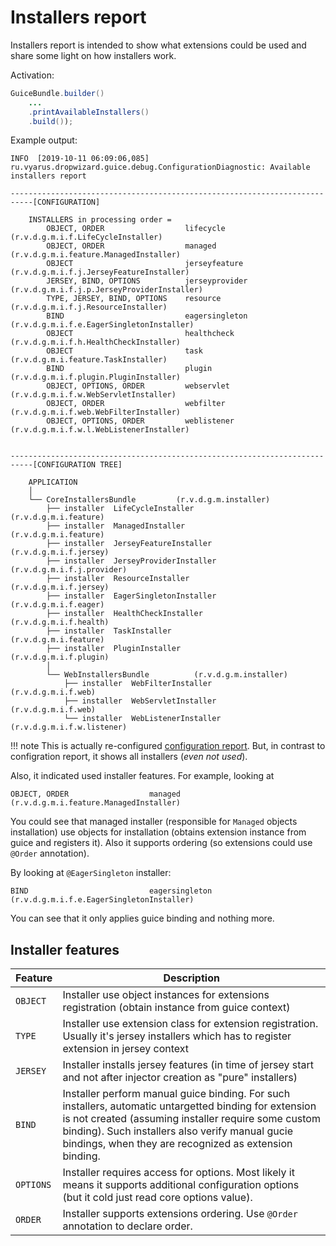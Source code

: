 # Installers report

Installers report is intended to show what extensions could be used and share some light on
how installers work.

Activation:

```java
GuiceBundle.builder() 
    ...
    .printAvailableInstallers()
    .build());
```

Example output:

```
INFO  [2019-10-11 06:09:06,085] ru.vyarus.dropwizard.guice.debug.ConfigurationDiagnostic: Available installers report

---------------------------------------------------------------------------[CONFIGURATION]

    INSTALLERS in processing order = 
        OBJECT, ORDER                  lifecycle            (r.v.d.g.m.i.f.LifeCycleInstaller)     
        OBJECT, ORDER                  managed              (r.v.d.g.m.i.feature.ManagedInstaller) 
        OBJECT                         jerseyfeature        (r.v.d.g.m.i.f.j.JerseyFeatureInstaller) 
        JERSEY, BIND, OPTIONS          jerseyprovider       (r.v.d.g.m.i.f.j.p.JerseyProviderInstaller) 
        TYPE, JERSEY, BIND, OPTIONS    resource             (r.v.d.g.m.i.f.j.ResourceInstaller)    
        BIND                           eagersingleton       (r.v.d.g.m.i.f.e.EagerSingletonInstaller) 
        OBJECT                         healthcheck          (r.v.d.g.m.i.f.h.HealthCheckInstaller) 
        OBJECT                         task                 (r.v.d.g.m.i.feature.TaskInstaller)    
        BIND                           plugin               (r.v.d.g.m.i.f.plugin.PluginInstaller) 
        OBJECT, OPTIONS, ORDER         webservlet           (r.v.d.g.m.i.f.w.WebServletInstaller)  
        OBJECT, ORDER                  webfilter            (r.v.d.g.m.i.f.web.WebFilterInstaller) 
        OBJECT, OPTIONS, ORDER         weblistener          (r.v.d.g.m.i.f.w.l.WebListenerInstaller) 


---------------------------------------------------------------------------[CONFIGURATION TREE]

    APPLICATION
    │   
    └── CoreInstallersBundle         (r.v.d.g.m.installer)      
        ├── installer  LifeCycleInstaller           (r.v.d.g.m.i.feature)      
        ├── installer  ManagedInstaller             (r.v.d.g.m.i.feature)      
        ├── installer  JerseyFeatureInstaller       (r.v.d.g.m.i.f.jersey)     
        ├── installer  JerseyProviderInstaller      (r.v.d.g.m.i.f.j.provider) 
        ├── installer  ResourceInstaller            (r.v.d.g.m.i.f.jersey)     
        ├── installer  EagerSingletonInstaller      (r.v.d.g.m.i.f.eager)      
        ├── installer  HealthCheckInstaller         (r.v.d.g.m.i.f.health)     
        ├── installer  TaskInstaller                (r.v.d.g.m.i.feature)      
        ├── installer  PluginInstaller              (r.v.d.g.m.i.f.plugin)     
        │   
        └── WebInstallersBundle          (r.v.d.g.m.installer)      
            ├── installer  WebFilterInstaller           (r.v.d.g.m.i.f.web)        
            ├── installer  WebServletInstaller          (r.v.d.g.m.i.f.web)        
            └── installer  WebListenerInstaller         (r.v.d.g.m.i.f.w.listener)      
```

!!! note
    This is actually re-configured [configuration report](configuration-report.md).
    But, in contrast to configration report, it shows all installers (*even not used*). 

Also, it indicated used installer features. For example, looking at

```
OBJECT, ORDER                  managed              (r.v.d.g.m.i.feature.ManagedInstaller) 
```

You could see that managed installer (responsible for `Managed` objects installation)
use objects for installation (obtains extension instance from guice and registers it).
Also it supports ordering (so extensions could use `@Order` annotation). 

By looking  at `@EagerSingleton` installer:

```
BIND                           eagersingleton       (r.v.d.g.m.i.f.e.EagerSingletonInstaller)
```

You can see that it only applies guice binding and nothing more.

## Installer features

Feature | Description
----------|---------
`OBJECT` | Installer use object instances for extensions registration (obtain instance from guice context)
`TYPE` | Installer use extension class for extension registration. Usually it's jersey installers which has to register extension in jersey context
`JERSEY` | Installer installs jersey features (in time of jersey start and not after injector creation as "pure" installers)
`BIND` | Installer perform manual guice binding. For such installers, automatic untargetted binding for extension is not created (assuming installer require some custom binding). Such installers also verify manual gucie bindings, when they are recognized as extension binding.
`OPTIONS` | Installer requires access for options. Most likely it means it supports additional configuration options (but it cold just read core options value).
`ORDER` | Installer supports extensions ordering. Use `@Order` annotation to declare order.               